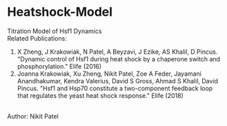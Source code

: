 # Heatshock-Model
Titration Model of Hsf1 Dynamics
<br/>
Related Publications:
1) X Zheng, J Krakowiak, N Patel, A Beyzavi, J Ezike, AS Khalil, D Pincus. "Dynamic control of Hsf1 during heat shock by a chaperone switch and phosphorylation." Elife (2016)
2) Joanna Krakowiak, Xu Zheng, Nikit Patel, Zoe A Feder, Jayamani Anandhakumar, Kendra Valerius, David S Gross, Ahmad S Khalil, David Pincus. "Hsf1 and Hsp70 constitute a two-component feedback loop that regulates the yeast heat shock response." Elife (2018)
<br/>
Author: Nikit Patel
